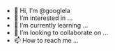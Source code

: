 - 👋 Hi, I’m @googlela
- 👀 I’m interested in ...
- 🌱 I’m currently learning ...
- 💞️ I’m looking to collaborate on ...
- 📫 How to reach me ...

<!---
googlela/googlela is a ✨ special ✨ repository because its `README.md` (this file) appears on your GitHub profile.
You can click the Preview link to take a look at your changes.
--->
